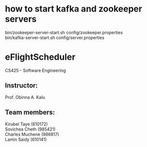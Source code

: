 # how to start kafka and zookeeper servers 

 bin/zookeeper-server-start.sh config/zookeeper.properties <br/>
 bin/kafka-server-start.sh config/server.properties <br/>
 
# eFlightScheduler

CS425 - Software Engineering

## Instructor:
Prof. Obinna A. Kalu<br/>

## Team members:
Kirubel Taye (610172)<br/>
Sovichea Cheth (985421)<br/>
Charles Muchene (986817)<br/>
Lamin Saidy (610141)<br/>
